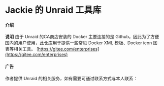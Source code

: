 # Jackie 的 Unraid 工具库

#### 介绍
**说明**
由于 Unraid 的CA商店安装的 Docker 主要连接的是 Github，因此为了方便国内的用户使用，此仓库用于提供一些常见 Docker XML 模板、Docker icon 图表等相关工具。 [https://gitee.com/enterprises](https://gitee.com/enterprises)

#### 广告
作者提供 Unraid 的相关服务，如有需要可通过联系方式与本人联系：
